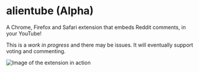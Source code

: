 alientube (Alpha)
=========

A Chrome, Firefox and Safari extension that embeds Reddit comments, in your YouTube!

This is a _work in progress_ and there may be issues. It will eventually support voting and commenting.

![Image of the extension in action](http://i.imgur.com/Vc8P3CQ.png)
